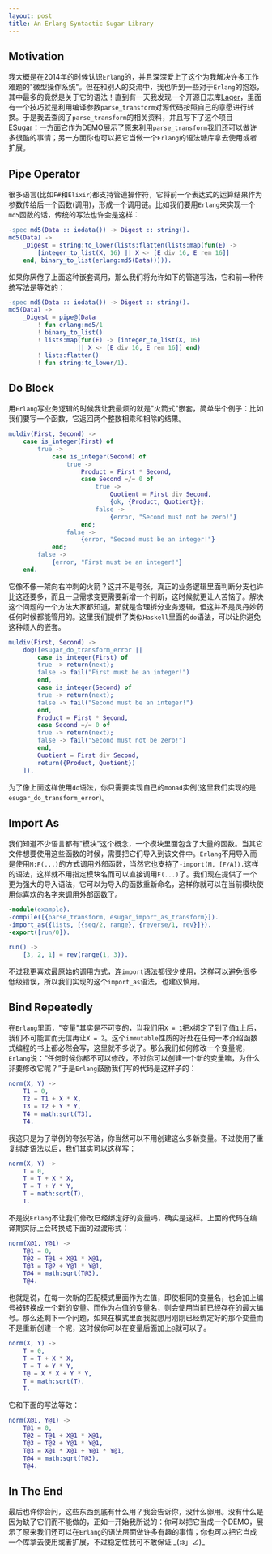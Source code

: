 ```yaml
---
layout: post
title: An Erlang Syntactic Sugar Library
---
```



## Motivation
我大概是在2014年的时候认识`Erlang`的，并且深深爱上了这个为我解决许多工作难题的"微型操作系统"。但在和别人的交流中，我也听到一些对于`Erlang`的抱怨，其中最多的竟然是关于它的语法！直到有一天我发现一个开源日志库[Lager](https://github.com/erlang-lager/lager)，里面有一个技巧就是利用编译参数`parse_transform`对源代码按照自己的意愿进行转换。于是我去查阅了`parse_transform`的相关资料，并且写下了这个项目[ESugar](https://github.com/dploop/esugar.git)：一方面它作为DEMO展示了原来利用`parse_transform`我们还可以做许多很酷的事情；另一方面你也可以把它当做一个`Erlang`的语法糖库拿去使用或者扩展。<!-- more -->

## Pipe Operator
很多语言(比如`F#`和`Elixir`)都支持管道操作符，它将前一个表达式的运算结果作为参数传给后一个函数(调用)，形成一个调用链。比如我们要用`Erlang`来实现一个`md5`函数的话，传统的写法也许会是这样：
```erlang
-spec md5(Data :: iodata()) -> Digest :: string().
md5(Data) ->
    _Digest = string:to_lower(lists:flatten(lists:map(fun(E) ->
        [integer_to_list(X, 16) || X <- [E div 16, E rem 16]]
    end, binary_to_list(erlang:md5(Data))))).
```
如果你厌倦了上面这种嵌套调用，那么我们将允许如下的管道写法，它和前一种传统写法是等效的：
```erlang
-spec md5(Data :: iodata()) -> Digest :: string().
md5(Data) ->
    _Digest = pipe@(Data
        ! fun erlang:md5/1
        ! binary_to_list()
        ! lists:map(fun(E) -> [integer_to_list(X, 16)
                   || X <- [E div 16, E rem 16]] end)
        ! lists:flatten()
        ! fun string:to_lower/1).
```

## Do Block
用`Erlang`写业务逻辑的时候我让我最烦的就是"火箭式"嵌套，简单举个例子：比如我们要写一个函数，它返回两个整数相乘和相除的结果。
```erlang
muldiv(First, Second) ->
    case is_integer(First) of
        true ->
            case is_integer(Second) of
                true ->
                    Product = First * Second,
                    case Second =/= 0 of
                        true ->
                            Quotient = First div Second,
                            {ok, {Product, Quotient}};
                        false ->
                            {error, "Second must not be zero!"}
                    end;
                false ->
                    {error, "Second must be an integer!"}
            end;
        false ->
            {error, "First must be an integer!"}
    end.
```
它像不像一架向右冲刺的火箭？这并不是夸张，真正的业务逻辑里面判断分支也许比这还要多，而且一旦需求变更需要新增一个判断，这时候就更让人苦恼了。解决这个问题的一个方法大家都知道，那就是合理拆分业务逻辑，但这并不是灵丹妙药任何时候都能管用的。这里我们提供了类似`Haskell`里面的`do`语法，可以让你避免这种烦人的嵌套。
```erlang
muldiv(First, Second) ->
    do@([esugar_do_transform_error ||
        case is_integer(First) of
        true -> return(next);
        false -> fail("First must be an integer!")
        end,
        case is_integer(Second) of
        true -> return(next);
        false -> fail("Second must be an integer!")
        end,
        Product = First * Second,
        case Second =/= 0 of
        true -> return(next);
        false -> fail("Second must not be zero!")
        end,
        Quotient = First div Second,
        return({Product, Quotient})
    ]).
```
为了像上面这样使用`do`语法，你只需要实现自己的`monad`实例(这里我们实现的是`esugar_do_transform_error`)。


## Import As
我们知道不少语言都有"模块"这个概念，一个模块里面包含了大量的函数。当其它文件想要使用这些函数的时候，需要把它们导入到该文件中。`Erlang`不用导入而是使用`M:F(...)`的方式调用外部函数，当然它也支持了`-import(M, [F/A]).`这样的语法，这样就不用指定模块名而可以直接调用`F(...)`了。我们现在提供了一个更为强大的导入语法，它可以为导入的函数重新命名，这样你就可以在当前模块使用你喜欢的名字来调用外部函数了。
```erlang
-module(example).
-compile([{parse_transform, esugar_import_as_transform}]).
-import_as({lists, [{seq/2, range}, {reverse/1, rev}]}).
-export([run/0]).

run() ->
    [3, 2, 1] = rev(range(1, 3)).
```
不过我更喜欢最原始的调用方式，连`import`语法都很少使用，这样可以避免很多低级错误，所以我们实现的这个`import_as`语法，也建议慎用。


## Bind Repeatedly
在`Erlang`里面，"变量"其实是不可变的，当我们用`X = 1`把`X`绑定了到了值`1`上后，我们不可能言而无信再让`X = 2`。这个`immutable`性质的好处在任何一本介绍函数式编程的书上都必然会写，这里就不多说了。那么我们如何修改一个变量呢，`Erlang`说：“任何时候你都不可以修改，不过你可以创建一个新的变量嘛，为什么非要修改它呢？”于是`Erlang`鼓励我们写的代码是这样子的：
```erlang
norm(X, Y) ->
    T1 = 0,
    T2 = T1 + X * X,
    T3 = T2 + Y * Y,
    T4 = math:sqrt(T3),
    T4.
```
我这只是为了举例的夸张写法，你当然可以不用创建这么多新变量。不过使用了重复绑定语法以后，我们其实可以这样写：
```erlang
norm(X, Y) ->
    T = 0,
    T = T + X * X,
    T = T + Y * Y,
    T = math:sqrt(T),
    T.
```
不是说`Erlang`不让我们修改已经绑定好的变量吗，确实是这样。上面的代码在编译期实际上会转换成下面的过渡形式：
```erlang
norm(X@1, Y@1) ->
    T@1 = 0,
    T@2 = T@1 + X@1 * X@1,
    T@3 = T@2 + Y@1 * Y@1,
    T@4 = math:sqrt(T@3),
    T@4.
```
也就是说，在每一次新的匹配模式里面作为左值，即使相同的变量名，也会加上编号被转换成一个新的变量。而作为右值的变量名，则会使用当前已经存在的最大编号。那么还剩下一个问题，如果在模式里面我就想用刚刚已经绑定好的那个变量而不是重新创建一个呢，这时候你可以在变量后面加上`@`就可以了。
```erlang
norm(X, Y) ->
    T = 0,
    T = T + X * X,
    T = T + Y * Y,
    T@ = X * X + Y * Y,
    T = math:sqrt(T),
    T.
```
它和下面的写法等效：
```erlang
norm(X@1, Y@1) ->
    T@1 = 0,
    T@2 = T@1 + X@1 * X@1,
    T@3 = T@2 + Y@1 * Y@1,
    T@3 = X@1 * X@1 + Y@1 * Y@1,
    T@4 = math:sqrt(T@3),
    T@4.
```


## In The End
最后也许你会问，这些东西到底有什么用？我会告诉你，没什么卵用。没有什么是因为缺了它们而不能做的，正如一开始我所说的：你可以把它当成一个DEMO，展示了原来我们还可以在`Erlang`的语法层面做许多有趣的事情；你也可以把它当成一个库拿去使用或者扩展，不过稳定性我可不敢保证 \_(:з」∠)\_


